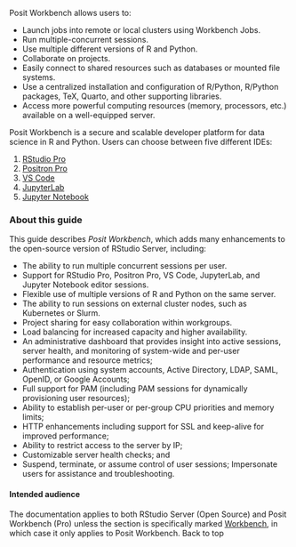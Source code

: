 Posit Workbench allows users to:

* Launch jobs into remote or local clusters using Workbench Jobs.
* Run multiple-concurrent sessions.
* Use multiple different versions of R and Python.
* Collaborate on projects.
* Easily connect to shared resources such as databases or mounted file systems.
* Use a centralized installation and configuration of R/Python, R/Python packages, TeX, Quarto, and other supporting libraries.
* Access more powerful computing resources (memory, processors, etc.) available on a well-equipped server.

Posit Workbench is a secure and scalable developer platform for data science in R and Python. Users can choose between five different IDEs:

1. [RStudio Pro](https://docs.posit.co/ide/server-pro/user/rstudio-pro/getting-started/)
2. [Positron Pro](https://docs.posit.co/ide/server-pro/user/positron/getting-started/)
3. [VS Code](https://code.visualstudio.com/)
4. [JupyterLab](https://jupyterlab.readthedocs.io/en/stable/)
5. [Jupyter Notebook](https://jupyter-notebook.readthedocs.io/en/latest/)

### About this guide

This guide describes *Posit Workbench*, which adds many enhancements to the open-source version of RStudio Server, including:

* The ability to run multiple concurrent sessions per user.
* Support for RStudio Pro, Positron Pro, VS Code, JupyterLab, and Jupyter Notebook editor sessions.
* Flexible use of multiple versions of R and Python on the same server.
* The ability to run sessions on external cluster nodes, such as Kubernetes or Slurm.
* Project sharing for easy collaboration within workgroups.
* Load balancing for increased capacity and higher availability.
* An administrative dashboard that provides insight into active sessions, server health, and monitoring of system-wide and per-user performance and resource metrics;
* Authentication using system accounts, Active Directory, LDAP, SAML, OpenID, or Google Accounts;
* Full support for PAM (including PAM sessions for dynamically provisioning user resources);
* Ability to establish per-user or per-group CPU priorities and memory limits;
* HTTP enhancements including support for SSL and keep-alive for improved performance;
* Ability to restrict access to the server by IP;
* Customizable server health checks; and
* Suspend, terminate, or assume control of user sessions; Impersonate users for assistance and troubleshooting.

#### Intended audience

The documentation applies to both RStudio Server (Open Source) and Posit Workbench (Pro) unless the section is specifically marked [Workbench](https://docs.posit.co/ide/server-pro/#intended-audience "This feature is only available with Posit Workbench."), in which case it only applies to Posit Workbench.
Back to top
